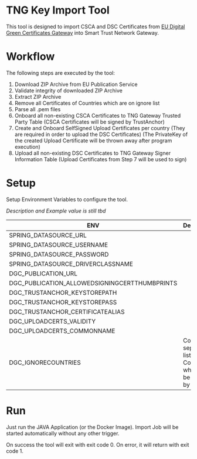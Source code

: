 # TNG Key Import Tool

This tool is designed to import CSCA and DSC Certificates
from [EU Digital Green Certificates Gateway](https://github.com/eu-digital-green-certificates/dgc-gateway) into
Smart Trust Network Gateway.

# Workflow

The following steps are executed by the tool:

1. Download ZIP Archive from EU Publication Service
2. Validate integrity of downloaded ZIP Archive
3. Extract ZIP Archive
4. Remove all Certificates of Countries which are on ignore list
5. Parse all .pem files
6. Onboard all non-existing CSCA Certificates to TNG Gateway Trusted Party Table (CSCA Certificates will be signed by TrustAnchor)
7. Create and Onboard SelfSigned Upload Certificates per country (They are required in order to upload the DSC Certificates)
   (The PrivateKey of the created Upload Certificate will be thrown away after program execution)
8. Upload all non-existing DSC Certificates to TNG Gateway Signer Information Table (Upload Certificates from Step 7 will be used to sign)

# Setup

Setup Environment Variables to configure the tool. 

*Description and Example value is still tbd*

| ENV                                           | Description                                                          | Example |
|-----------------------------------------------|----------------------------------------------------------------------|---------|
| SPRING_DATASOURCE_URL                         |                                                                      |         |    
| SPRING_DATASOURCE_USERNAME                    |                                                                      |         |    
| SPRING_DATASOURCE_PASSWORD                    |                                                                      |         |    
| SPRING_DATASOURCE_DRIVERCLASSNAME             |                                                                      |         |    
| DGC_PUBLICATION_URL                           |                                                                      |         |    
| DGC_PUBLICATION_ALLOWEDSIGNINGCERTTHUMBPRINTS |                                                                      |         |    
| DGC_TRUSTANCHOR_KEYSTOREPATH                  |                                                                      |         |    
| DGC_TRUSTANCHOR_KEYSTOREPASS                  |                                                                      |         |    
| DGC_TRUSTANCHOR_CERTIFICATEALIAS              |                                                                      |         |    
| DGC_UPLOADCERTS_VALIDITY                      |                                                                      |         |    
| DGC_UPLOADCERTS_COMMONNAME                    |                                                                      |         |
| DGC_IGNORECOUNTRIES                           | Comma-seperated list of Countries which shall be ignored by the tool | DE,FR   |

# Run

Just run the JAVA Application (or the Docker Image). Import Job will be started automatically without any other trigger.

On success the tool will exit with exit code 0. On error, it will return with exit code 1.
